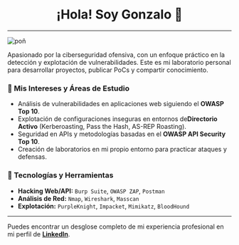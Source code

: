 <h1 align="center">¡Hola! Soy Gonzalo 👋</h1>

---
![poñ](https://github.com/user-attachments/assets/81d0cf6d-baaf-488d-ab05-e7e7ca2f9ed9)




Apasionado por la ciberseguridad ofensiva, con un enfoque práctico en la detección y explotación de vulnerabilidades. Este es mi laboratorio personal para desarrollar proyectos, publicar PoCs y compartir conocimiento.

### 🌱 Mis Intereses y Áreas de Estudio

* Análisis de vulnerabilidades en aplicaciones web siguiendo el **OWASP Top 10**.
* Explotación de configuraciones inseguras en entornos de**Directorio Activo** (Kerberoasting, Pass the Hash, AS-REP Roasting).
* Seguridad en APIs y metodologías basadas en el **OWASP API Security Top 10**.
* Creación de laboratorios en mi propio entorno para practicar ataques y defensas.

### 🔧 Tecnologías y Herramientas

* **Hacking Web/API:** `Burp Suite`, `OWASP ZAP`, `Postman`
* **Análisis de Red:** `Nmap`, `Wireshark`, `Masscan`
* **Explotación:** `PurpleKnight`, `Impacket`, `Mimikatz`, `BloodHound`
---

Puedes encontrar un desglose completo de mi experiencia profesional en mi perfil de **[LinkedIn](https://www.linkedin.com/in/gonzalo-g%C3%B3mez-martos-2b51722b1/)**.
